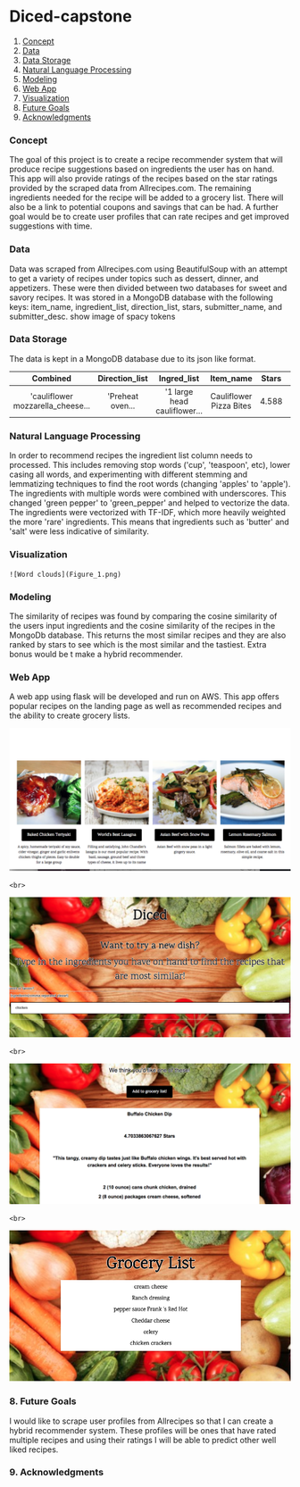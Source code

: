# Diced-capstone

1. [Concept](#concept)
2. [Data](#data)
3. [Data Storage](#data-storage)
4. [Natural Language Processing](#natural-language-processing)
5. [Modeling](#modeling)
6. [Web App](#web-app)
7. [Visualization](#visualization)
8. [Future Goals](#future-goals)
9. [Acknowledgments](#acknowledgments)



### Concept
The goal of this project is to create a recipe recommender system that will produce recipe suggestions based on ingredients the user has on hand. This app will also provide ratings of the recipes based on the star ratings provided by the scraped data from Allrecipes.com. The remaining ingredients needed for the recipe will be added to a grocery list. There will also be a link to potential coupons and savings that can be had. A further goal would be to create user profiles that can rate recipes and get improved suggestions with time.

### Data
Data was scraped from Allrecipes.com using BeautifulSoup with an attempt to get a variety of recipes under topics such as dessert, dinner, and appetizers. These were then divided between two databases for sweet and savory recipes. It was stored in a MongoDB database with the following keys: item_name, ingredient_list, direction_list, stars, submitter_name, and submitter_desc.
show image of spacy tokens


### Data Storage
The data is kept in a MongoDB database due to its json like format.

| Combined                          | Direction_list | Ingred_list                 |Item_name              |Stars |Submitter_desc|
|:--------------------------------: |:--------------:|:---------------------------:|:---------------------:|:----:|:------------:|
|'cauliflower mozzarella_cheese...  |'Preheat oven...|'1 large head cauliflower... |Cauliflower Pizza Bites|4.588 |Just like...  |





### Natural Language Processing
  In order to recommend recipes the ingredient list column needs to processed. This includes removing stop words ('cup', 'teaspoon', etc), lower casing all words, and experimenting with different stemming and lemmatizing techniques to find the root words (changing 'apples' to 'apple'). The ingredients with multiple words were combined with underscores. This changed 'green pepper' to 'green_pepper' and helped to vectorize the data. The ingredients were vectorized with TF-IDF, which more heavily weighted the more 'rare' ingredients. This means that ingredients such as 'butter' and 'salt' were less indicative of similarity.

### Visualization

    ![Word clouds](Figure_1.png)



### Modeling
The similarity of recipes was found by comparing the cosine similarity of the users input ingredients and the cosine similarity of the recipes in the MongoDb database. This returns the most similar recipes and they are also ranked by stars to see which is the most similar and the tastiest. Extra bonus would be t make a hybrid recommender.


### Web App
A web app using flask will be developed and run on AWS. This app offers popular recipes on the landing page as well as recommended recipes and the ability to create grocery lists.

  ![Opening](images_/opening.png)

    <br>

  ![Input](images_/input.png)

    <br>

  ![Recipes](images_/recipes.png)

    <br>

  ![Groceries](images_/grocery.png)






### 8. Future Goals
I would like to scrape user profiles from Allrecipes so that I can create a hybrid recommender system. These profiles will be ones that have rated multiple recipes and using their ratings I will be able to predict other well liked recipes.



### 9. Acknowledgments
